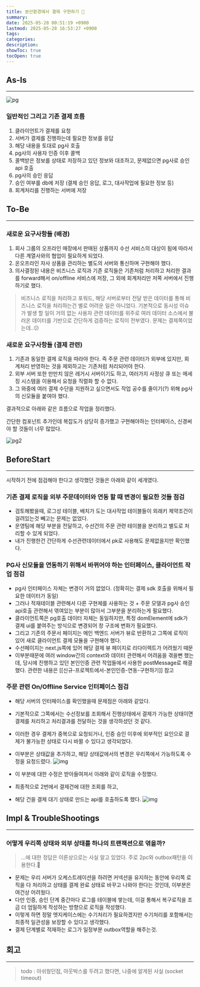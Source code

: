 ```yaml
---
title: 분산환경에서 결제 구현하기 💭
summary: 
date: 2025-05-28 00:51:19 +0900
lastmod: 2025-05-28 16:53:27 +0900
tags: 
categories: 
description: 
showToc: true
tocOpen: true
---
```


## As-Is
---
![pg](https://github.com/user-attachments/assets/80460bf6-6f77-4671-bba9-953ef11e42a3)

### 일반적인 그리고 기존 결제 흐름
1. 클라이언트가 결제를 요청
2. 서버가 결제를 진행하는데 필요한 정보를 응답
3. 해당 내용을 토대로 pg사 호출
4. pg사의 사용자 인증 이후 콜백
5. 콜백받은 정보를 상태로 저장하고 있던 정보와 대조하고, 문제없으면 pg사로 승인 api 호출
6. pg사의 승인 응답 
7. 승인 여부를 db에 저장 (결제 승인 응답, 로그, 대사작업에 필요한 정보 등)
8. 회계처리를 진행하는 서버에 저장



## To-Be
---
### 새로운 요구사항들 (배경)
1. 회사 그룹의 오프라인 매장에서 판매된 상품까지 수선 서비스의 대상이 됨에 따라서 다른 계열사와의 협업이 필요하게 되었다. 
2. 온오프라인 자사 상품을 관리하는 별도의 서버와 통신하며 구현해야 했다.
3. 의사결정된 내용은 비즈니스 로직과 기존 로직들은 기존처럼 처리하고 처리한 결과를 forward해서 on/offline 서비스에 저장, 그 외에 회계처리만 저쪽 서버에서 진행하기로 했다.

> 비즈니스 로직을 처리하고 포워드, 해당 서버로부터 전달 받은 데이터를 통해 비즈니스 로직을 처리하는건 별로 어려운 일은 아니었다. 기본적으로 동시성 이슈가 발생 할 일이 거의 없는 사용자 관련 데이터를 위주로 여러 데이터 소스에서 불러온 데이터를 기반으로 간단하게 검증하는 로직이 전부였다. 문제는 결제쪽이었는데..😕 
### 새로운 요구사항들 (결제 관련)
1. 기존과 동일한 결제 로직을 따라야 한다. 즉 주문 관련 데이터가 외부에 있지만, 회계처리 반영하는 것을 제외하고는 기존처럼 처리되어야 한다.
2. 외부 서버 또한 만만치 않은 레거시 서버이기도 하고, 여러가지 사정상 큐 또는 메세징 시스템을 이용해서 요청을 직렬화 할 수 없다.
3. 그 와중에 여러 결제 수단을 지원하고 싶으면서도 작업 공수를 줄이기(?) 위해 pg사의 신모듈을 붙여야 했다.

결과적으로 아래와 같은 흐름으로 작업을 정리했다.

간단한 컴포넌트 추가인데 복잡도가 상당히 증가했고 구현해야하는 인터페이스, 신경써야 할 것들이 너무 많았다.

![pg2](https://github.com/user-attachments/assets/8484b194-9883-4173-b657-2ae2bad46514)


## BeforeStart
---
시작하기 전에 점검해야 한다고 생각했던 것들은 아래와 같이 세개였다.

### 기존 결제 로직을 외부 주문데이터와 연동 할 때 변경이 필요한 것들 점검
- 검토해봤을때, 로그성 테이블, 배치가 도는 대사작업 테이블들이 외래키 제약조건이 걸려있는것 빼고는 문제는 없었다.
- 운영팀에 해당 부분을 전달하고,  수선건의 주문 관련 테이블을 분리하고 별도로 처리할 수 있게 되었다.
- 내가 진행한건 간단하게 수선관련데이터에서 pk로 사용해도 문제없을지만 확인했다.

### PG사 신모듈을 연동하기 위해서 바뀌어야 하는 인터페이스, 클라이언트 작업 점검
- pg사 인터페이스 자체는 변경이 거의 없었다. (정확히는 결제 sdk 호출을 위해서 필요한 데이터가 동일)
- 그러나 적재테이블 관련해서 다른 구현체를 사용하는 것 + 주문 모델과 pg사 승인 api호출 관련해서 엮여있는 부분이 많아서 그부분을 분리하는게 필요했다.
- 클라이언트쪽은 pg호출 데이터 자체는 동일하지만, 특정 domElement에 sdk가 결제 ui를 붙여주는 방식으로 변경되어 창 구조에 변화가 필요했다.
- 그리고 기존의 주문서 페이지는 메인 백엔드 서버가 뷰로 반환하고 그쪽에 로직이 있어 새로 클라이언트 결제 모듈을 구현해야 했다.
- 수선페이지는 next.js쪽에 있어 해당 결제 뷰 페이지로 리다이렉트가 어려웠기 때문
- 이부분때문에 여러 window간의 context와 데이터 관련해서 어려움을 겪을뻔 했는데, 당시에 진행하고 있던 본인인증 관련 작업들에서 사용한 postMessage로 해결했다. 관련한 내용은 [[신규-프로젝트에서-본인인증-연동-구현하기]] 참고
### 주문 관련 On/Offline Service 인터페이스 점검
- 해당 서버의 인터페이스를 확인했을때 문제점은 아래와 같았다.
- 기본적으로 그쪽에서는 수선정보를 조회해서 진행상태에서 결제가 가능한 상태이면 결제를 처리하고 처리결과를 전달하는 것을 생각하셨던 것 같다.
- 이러한 경우 결제가 중복으로 요청되거나, 인증 승인 이후에 외부적인 요인으로 결제가 불가능한 상태로 다시 바뀔 수 있다고 생각되었다.
- 이부분은 상태값을 추가하고, 해당 상태값에서의 변경은 우리쪽에서 가능하도록 수정을 요청드렸다.
![img](https://github.com/user-attachments/assets/2dcae89a-c4c1-47cc-ae98-c42b2f60f0d8)

- 이 부분에 대한 수정은 받아들여져서 아래와 같이 로직을 수정했다.
- 최종적으로 2번에서 결제건에 대한 조회를 하고,
- 해당 건을 결제 대기 상태로 만드는 api를 호출하도록 했다.
![img](https://github.com/user-attachments/assets/3a7b4681-fd95-4c60-9287-fd6d18c49088)

## Impl & TroubleShootings
---
### 어떻게 우리쪽 상태와 외부 상태를 하나의 트랜잭션으로 엮을까?
> ...에 대한 정답은 이론상으로는 사실 알고 있었다. 주로 2pc와 outbox패턴을 이용한다.🥲
- 문제는 우리 서버가 오케스트레이션을 하려면 커넥션을 유지하는 동안에 우리쪽 로직을 다 처리하고 상태를 결제 완료 상태로 바꾸고 나와야 한다는 것인데, 이부분은 여건상 어려웠다.
- 다만 인증, 승인 단계 중간마다 로그를 테이블에 쌓는데, 이걸 통해서 복구로직을 조금 더 엄밀하게 작성하는 방향으로 로직을 작성했다.
- 이렇게 하면 정말 엣지케이스에는 수기처리가 필요하겠지만 수기처리를 포함해서는 최종적 일관성을 보장할 수 있다고 생각했다.
- 결제 단계별로 적재하는 로그가 일정부분 outbox역할을 해주는것.

## 회고
---
> todo : 아쉬웠던점, 아웃박스를 두려고 했다면, 나중에 알게된 사실 (socket timeout)

